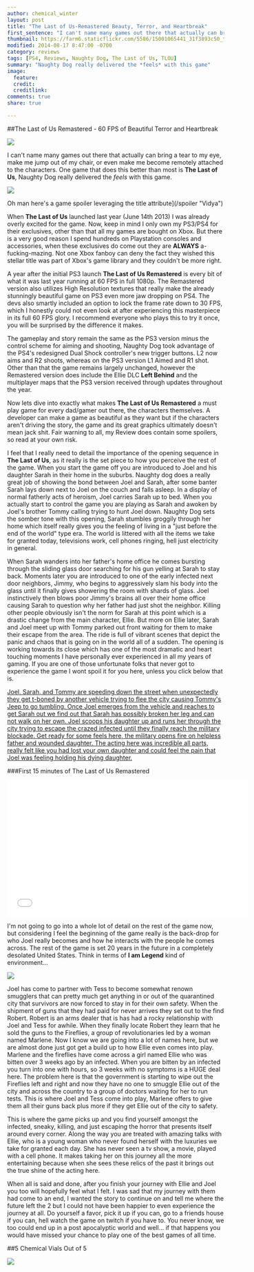 ```yaml
---
author: chemical_winter
layout: post
title: "The Last of Us-Remastered Beauty, Terror, and Heartbreak"
first_sentence: "I can't name many games out there that actually can bring a tear to my eye, make me jump out of my chair, or even make me become remotely attached to the characters."
thumbnail: https://farm6.staticflickr.com/5586/15001065441_31f3893c50_t.jpg
modified: 2014-08-17 8:47:00 -0700
category: reviews
tags: [PS4, Reviews, Naughty Dog, The Last of Us, TLOU]
summary: "Naughty Dog really delivered the *feels* with this game"
image:
  feature:
  credit:
  creditlink:
comments: true
share: true

---
```


##The Last of Us Remastered - 60 FPS of Beautiful Terror and  Heartbreak

![](http://ireofpurgatory.com/wp-content/uploads/2014/01/The-Last-of-Us.jpg)


I can't name many games out there that actually can bring a tear to my eye, make me jump out of my chair, or even make me become remotely attached to the characters.  One game that does this better than most is **The Last of Us**, Naughty Dog really delivered the *feels* with this game.



![](https://31.media.tumblr.com/7e3e420e65bf6d98e7b1584cb4db169c/tumblr_n13zn2AiuP1rr1goso2_250.gif)


Oh man here's a game spoiler leveraging the title attribute](/spoiler "Vidya")

When **The Last of Us** launched last year (June 14th 2013) I was already overly excited for the game. Now, keep in mind I only own my PS3/PS4 for their exclusives, other than that all my games are bought on Xbox.  But there is a very good reason I spend hundreds on Playstation consoles and accessories, when these exclusives do come out they are **ALWAYS** a-fucking-mazing.  Not one Xbox fanboy can deny the fact they wished this stellar title was part of Xbox's game library and they couldn't be more right.

A year after the initial PS3 launch **The Last of Us Remastered** is every bit of what it was last year running at 60 FPS in full 1080p.  The Remastered version also utilizes High Resolution textures that really make the already stunningly beautiful game on PS3 even more jaw dropping on PS4.  The devs also smartly included an option to lock the frame rate down to 30 FPS, which I honestly could not even look at after experiencing this masterpiece in its full 60 FPS glory.  I recommend everyone who plays this to try it once, you will be surprised by the difference it makes.

The gameplay and story remain the same as the PS3 version minus the control scheme for aiming and shooting, Naughty Dog took advantage of the PS4's redesigned Dual Shock controller's new trigger buttons.  L2 now aims and R2 shoots, whereas on the PS3 version L1 Aimed and R1 shot.  Other than that the game remains largely unchanged, however the Remastered version does include the Ellie DLC **Left Behind** and the multiplayer maps that the PS3 version received through updates throughout the year.

Now lets dive into exactly what makes **The Last of Us Remastered** a must play game for every dad/gamer out there, the characters themselves.  A developer can make a game as beautiful as they want but if the characters aren't driving the story, the game and its great graphics ultimately doesn't mean jack shit. Fair warning to all, my Review does contain some spoilers, so read at your own risk.

I feel that I really need to detail the importance of the opening sequence in  **The Last of Us**, as it really is the set piece to how you perceive the rest of the game. When you start the game off you are introduced to Joel and his daughter Sarah in their home in the suburbs.  Naughty dog does a really great job of showing the bond between Joel and Sarah, after some banter Sarah lays down next to Joel on the couch and falls asleep. In a display of normal fatherly acts of heroism, Joel carries Sarah up to bed. When you actually start to control the game you are playing as Sarah and awoken by Joel's brother Tommy calling trying to hunt Joel down.  Naughty Dog sets the somber tone with this opening, Sarah stumbles groggily through her home which itself really gives you the feeling of living in a "just before the end of the world" type era.  The world is littered with all the items we take for granted today, televisions work, cell phones ringing, hell just electricity in general. 

When Sarah wanders into her father's home office he comes bursting through the sliding glass door searching for his gun yelling at Sarah to stay back.  Moments later you are introduced to one of the early infected next door neighbors, Jimmy, who begins to aggressively slam his body into the glass until it finally gives showering the room with shards of glass.  Joel instinctively then blows poor Jimmy's brains all over their home office causing Sarah to question why her father had just shot the neighbor. Killing other people obviously isn't the norm for Sarah at this point which is a drastic change from the main character, Ellie.  But more on Ellie later, Sarah and Joel meet up with Tommy parked out front waiting for them to make their escape from the area.  The ride is full of vibrant scenes that depict the panic and chaos that is going on in the world all of a sudden.  The opening is working towards its close which has one of the most dramatic and heart touching moments I have personally ever experienced in all my years of gaming.  If you are one of those unfortunate folks that never got to experience the game I wont spoil it for you here, unless you click below that is.



[Joel, Sarah, and Tommy are speeding down the street when unexpectedly they get t-boned by another vehicle trying to flee the city causing Tommy's Jeep to go tumbling. Once Joel emerges from the vehicle and reaches to get Sarah out we find out that Sarah has possibly broken her leg and can not walk on her own.  Joel scoops his daughter up and runs her through the city trying to escape the crazed infected until they finally reach the military blockade.  Get ready for some feels here,  the military opens fire on helpless father and wounded daughter.  The acting here was incredible all parts, really felt like you had lost your own daughter and could feel the pain that Joel was feeling holding his dying daughter.](/spoiler "The Last of Us Remastered")

###First 15 minutes of The Last of Us Remastered

<iframe width="560" height="315" src="//www.youtube.com/embed/vstfh651hqQ" frameborder="0" allowfullscreen></iframe>

I'm not going to go into a whole lot of detail on the rest of the game now, but considering I feel the beginning of the game really is the back-drop for who Joel really becomes and how he interacts with the people he comes across.  The rest of the game is set 20 years in the future in a completely desolated United States.  Think in terms of **I am Legend** kind of environment...

![](http://31.media.tumblr.com/324b3b068ad54f4b1b671f92ff3dd089/tumblr_mq18g3Nle51szzznmo8_400.gif)


Joel has come to partner with Tess to become somewhat renown smugglers that can pretty much get anything in or out of the quarantined city that survivors are now forced to stay in for their own safety.  When the shipment of guns that they had paid for never arrives they set out to the find Robert.  Robert is an arms dealer that is has had a rocky relationship with Joel and Tess for awhile.  When they finally locate Robert they learn that he sold the guns to the Fireflies, a group of revolutionaries led by a woman named Marlene. Now I know we are going into a lot of names here, but we are almost done just got get a build up to how Ellie even comes into play.  Marlene and the fireflies have come across a girl named Ellie who was bitten over 3 weeks ago by an infected.  When you are bitten by an infected you turn into one with hours, so 3 weeks with no symptoms is a HUGE deal here.  The problem here is that the government is starting to wipe out the Fireflies left and right and now they have no one to smuggle Ellie out of the city and across the country to a group of doctors waiting for her to run tests.  This is where Joel and Tess come into play, Marlene offers to give them all their guns back plus more if they get Ellie out of the city to safety. 

This is where the game picks up and you find yourself amongst the infected, sneaky, killing, and just escaping the horror that presents itself around every corner.  Along the way you are treated with amazing talks with Ellie, who is a young woman who never found herself with the luxuries we take for granted each day.  She has never seen a tv show, a movie, played with a cell phone.  It makes taking her on this journey all the more entertaining because when she sees these relics of the past it brings out the true shine of the acting here.

When all is said and done, after you finish your journey with Ellie and Joel you too will hopefully feel what I felt.  I was sad that my journey with them had come to an end, I wanted the story to continue on and tell me where the future left the 2 but I could not have been happier to even experience the journey at all.  Do yourself a favor, pick it up if you can, go to a friends house if you can, hell watch the game on twitch if you have to.  You never know, we too could end up in a post apocalyptic world and well... if that happens you would have missed your chance to play one of the best games of all time.

##5 Chemical Vials Out of 5 



![](http://www.quickmeme.com/img/f1/f124ce8f239638b87b76b7a71c839e930d1ade13207411e592d15bc4e41dd6b2.jpg)


